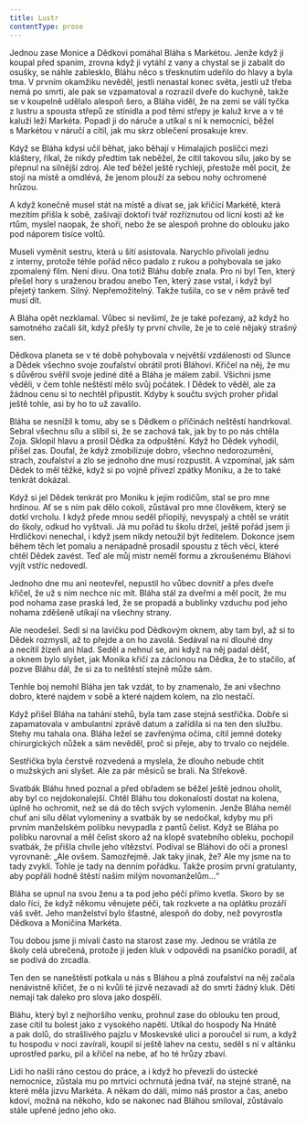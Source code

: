 ```yaml
---
title: Lustr
contentType: prose
---
```


  

Jednou zase Monice a Dědkovi pomáhal Bláha s Markétou. Jenže když ji koupal před spaním, zrovna když ji vytáhl z vany a chystal se ji zabalit do osušky, se náhle zablesklo, Bláhu něco s třesknutím udeřilo do hlavy a byla tma. V prvním okamžiku nevěděl, jestli nenastal konec světa, jestli už třeba nemá po smrti, ale pak se vzpamatoval a rozrazil dveře do kuchyně, takže se v koupelně udělalo alespoň šero, a Bláha viděl, že na zemi se válí tyčka z lustru a spousta střepů ze stínidla a pod těmi střepy je kaluž krve a v té kaluži leží Markéta. Popadl ji do náruče a utíkal s ní k nemocnici, běžel s Markétou v náručí a cítil, jak mu skrz oblečení prosakuje krev.

Když se Bláha kdysi učil běhat, jako běhají v Himalajích poslíčci mezi kláštery, říkal, že nikdy předtím tak neběžel, že cítil takovou sílu, jako by se přepnul na silnější zdroj. Ale teď běžel ještě rychleji, přestože měl pocit, že stojí na místě a omdlévá, že jenom plouží za sebou nohy ochromené hrůzou.

A když konečně musel stát na místě a dívat se, jak křičící Markétě, která mezitím přišla k sobě, zašívají doktoři tvář rozříznutou od lícní kosti až ke rtům, myslel naopak, že shoří, nebo že se alespoň prohne do oblouku jako pod náporem tisíce voltů.

Museli vyměnit sestru, která u šití asistovala. Narychlo přivolali jednu z interny, protože téhle pořád něco padalo z rukou a pohybovala se jako zpomalený film. Není divu. Ona totiž Bláhu dobře znala. Pro ni byl Ten, který přešel hory s uraženou bradou anebo Ten, který zase vstal, i když byl přejetý tankem. Silný. Nepřemožitelný. Takže tušila, co se v něm právě teď musí dít.

A Bláha opět nezklamal. Vůbec si nevšiml, že je také pořezaný, až když ho samotného začali šít, když přešly ty první chvíle, že je to celé nějaký strašný sen.

Dědkova planeta se v té době pohybovala v největší vzdálenosti od Slunce a Dědek všechno svoje zoufalství obrátil proti Bláhovi. Křičel na něj, že mu s důvěrou svěřil svoje jediné dítě a Bláha je málem zabil. Všichni jsme věděli, v čem tohle neštěstí mělo svůj počátek. I Dědek to věděl, ale za žádnou cenu si to nechtěl připustit. Kdyby k součtu svých proher přidal ještě tohle, asi by ho to už zavalilo.

Bláha se nesnížil k tomu, aby se s Dědkem o příčinách neštěstí handrkoval. Sebral všechnu sílu a slíbil si, že se zachová tak, jak by to po nás chtěla Zoja. Sklopil hlavu a prosil Dědka za odpuštění. Když ho Dědek vyhodil, přišel zas. Doufal, že když zmobilizuje dobro, všechno nedorozumění, strach, zoufalství a zlo se jednoho dne musí rozpustit. A vzpomínal, jak sám Dědek to měl těžké, když si po vojně přivezl zpátky Moniku, a že to také tenkrát dokázal.

Když si jel Dědek tenkrát pro Moniku k jejím rodičům, stal se pro mne hrdinou. Ať se s ním pak dělo cokoli, zůstával pro mne člověkem, který se dotkl vrcholu. I když přede mnou seděl přiopilý, nevyspalý a chtěl se vrátit do školy, odkud ho vyštvali. Já mu pořád tu školu držel, ještě pořád jsem ji Hrdličkovi nenechal, i když jsem nikdy netoužil být ředitelem. Dokonce jsem během těch let pomalu a nenápadně prosadil spoustu z těch věcí, které chtěl Dědek zavést. Teď ale můj mistr neměl formu a zkroušenému Bláhovi vyjít vstříc nedovedl.

Jednoho dne mu ani neotevřel, nepustil ho vůbec dovnitř a přes dveře křičel, že už s ním nechce nic mít. Bláha stál za dveřmi a měl pocit, že mu pod nohama zase praská led, že se propadá a bublinky vzduchu pod jeho nohama zděšeně utíkají na všechny strany.

Ale neodešel. Sedl si na lavičku pod Dědkovým oknem, aby tam byl, až si to Dědek rozmyslí, až to přejde a on ho zavolá. Sedával na ní dlouhé dny a necítil žízeň ani hlad. Seděl a nehnul se, ani když na něj padal déšť, a oknem bylo slyšet, jak Monika křičí za záclonou na Dědka, že to stačilo, ať pozve Bláhu dál, že si za to neštěstí stejně může sám.

Tenhle boj nemohl Bláha jen tak vzdát, to by znamenalo, že ani všechno dobro, které najdem v sobě a které najdem kolem, na zlo nestačí.

Když přišel Bláha na tahání stehů, byla tam zase stejná sestřička. Dobře si zapamatovala v ambulantní zprávě datum a zařídila si na ten den službu. Stehy mu tahala ona. Bláha ležel se zavřenýma očima, cítil jemné doteky chirurgických nůžek a sám nevěděl, proč si přeje, aby to trvalo co nejdéle.

Sestřička byla čerstvě rozvedená a myslela, že dlouho nebude chtít o mužských ani slyšet. Ale za pár měsíců se brali. Na Střekově.

Svatbák Bláhu hned poznal a před obřadem se běžel ještě jednou oholit, aby byl co nejdokonalejší. Chtěl Bláhu tou dokonalostí dostat na kolena, úplně ho ochromit, než se dá do těch svých vylomenin. Jenže Bláha neměl chuť ani sílu dělat vylomeniny a svatbák by se nedočkal, kdyby mu při prvním manželském polibku nevypadla z pantů čelist. Když se Bláha po polibku narovnal a měl čelist skoro až na klopě svatebního obleku, pochopil svatbák, že přišla chvíle jeho vítězství. Podíval se Bláhovi do očí a pronesl vyrovnaně: „Ale ovšem. Samozřejmě. Jak taky jinak, že? Ale my jsme na to tady zvyklí. Tohle je tady na denním pořádku. Takže prosím první gratulanty, aby popřáli hodně štěstí našim milým novomanželům…“

Bláha se upnul na svou ženu a ta pod jeho péčí přímo kvetla. Skoro by se dalo říci, že když někomu věnujete péči, tak rozkvete a na oplátku prozáří váš svět. Jeho manželství bylo šťastné, alespoň do doby, než povyrostla Dědkova a Moničina Markéta.

Tou dobou jsme ji mívali často na starost zase my. Jednou se vrátila ze školy celá ubrečená, protože jí jeden kluk v odpovědi na psaníčko poradil, ať se podívá do zrcadla.

Ten den se naneštěstí potkala u nás s Bláhou a plná zoufalství na něj začala nenávistně křičet, že o ni kvůli té jizvě nezavadí až do smrti žádný kluk. Děti nemají tak daleko pro slova jako dospělí.

Bláhu, který byl z nejhoršího venku, prohnul zase do oblouku ten proud, zase cítil tu bolest jako z vysokého napětí. Utíkal do hospody Na Hnátě a pak dolů, do strašlivého pajzlu v Moskevské ulici a poroučel si rum, a když tu hospodu v noci zavírali, koupil si ještě lahev na cestu, seděl s ní v altánku uprostřed parku, pil a křičel na nebe, ať ho té hrůzy zbaví.

Lidi ho našli ráno cestou do práce, a i když ho převezli do ústecké nemocnice, zůstala mu po mrtvici ochrnutá jedna tvář, na stejné straně, na které měla jizvu Markéta. A někam do dáli, mimo náš prostor a čas, anebo kdoví, možná na někoho, kdo se nakonec nad Bláhou smiloval, zůstávalo stále upřené jedno jeho oko.
